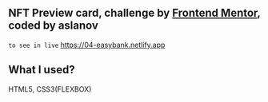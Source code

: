 ## NFT Preview card, challenge by [Frontend Mentor](https://www.frontendmentor.io/challenges/easybank-landing-page-WaUhkoDN), coded by aslanov

`to see in live` https://04-easybank.netlify.app

## What I used?
HTML5, CSS3(FLEXBOX)
